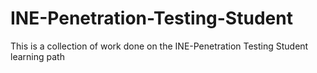 # INE-Penetration-Testing-Student
This is a collection of work done on the INE-Penetration Testing Student learning path
